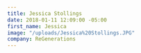 ```yaml
---
title: Jessica Stollings
date: 2018-01-11 12:09:00 -05:00
first_name: Jessica
image: "/uploads/Jessica%20Stollings.JPG"
company: ReGenerations
---
```


